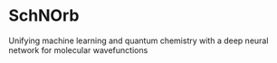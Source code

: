 # SchNOrb
Unifying machine learning and quantum chemistry with a deep neural network for molecular wavefunctions
